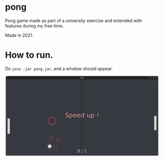 # pong

Pong game made as part of a university exercise and extended with features during my free time.

Made in 2021.

# How to run.

Do `java -jar pong.jar`, and a window should appear.

![Pong screenshot](images/pong_screenshot.png)
